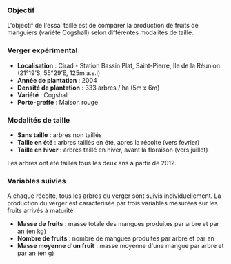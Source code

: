 ### Objectif

L'objectif de l'essai taille est de comparer la production de fruits de manguiers (variété Cogshall) selon différentes modalités de taille.


### Verger expérimental


- **Localisation** : Cirad - Station Bassin Plat, Saint-Pierre, Ile de la Réunion (21°19’S, 55°29’E, 125m a.s.l)
- **Année de plantation** : 2004
- **Densité de plantation** : 333 arbres / ha (5m x 6m)
- **Variété** : Cogshall
- **Porte-greffe** : Maison rouge

### Modalités de taille

- **Sans taille** : arbres non taillés
- **Taille en été** : arbres taillés en été, après la récolte (vers février)
- **Taille en hiver** : arbres taillé en hiver, avant la floraison (vers juillet)

Les arbres ont été taillés tous les deux ans à partir de 2012.


### Variables suivies

A chaque récolte, tous les arbres du verger sont suivis individuellement. La production du verger est caractérisée par trois variables mesurées sur les fruits arrivés à maturité. 

- **Masse de fruits** : masse totale des mangues produites par arbre et par an (en kg)
- **Nombre de fruits** : nombre de mangues produites par arbre et par an
- **Masse moyenne d'un fruit** : masse moyenne d'une mangue par arbre et par an (en g)







